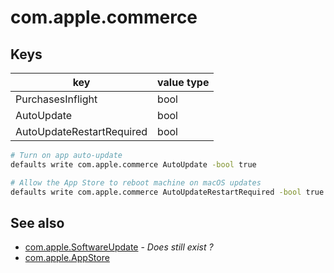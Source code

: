 # com.apple.commerce

## Keys

| key                       | value type |
|---------------------------|------------|
| PurchasesInflight         | bool       |
| AutoUpdate                | bool       |
| AutoUpdateRestartRequired | bool       |

```bash
# Turn on app auto-update
defaults write com.apple.commerce AutoUpdate -bool true

# Allow the App Store to reboot machine on macOS updates
defaults write com.apple.commerce AutoUpdateRestartRequired -bool true
```

## See also

- [com.apple.SoftwareUpdate](com.apple.SoftwareUpdate.md) - _Does still exist ?_
- [com.apple.AppStore](com.apple.AppStore.md)
